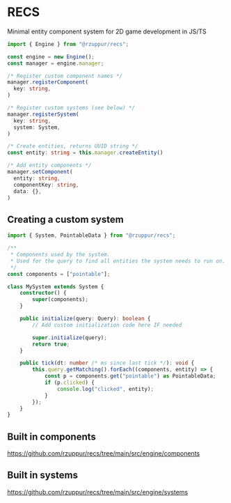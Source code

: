 # RECS
Minimal entity component system for 2D game development in JS/TS

```ts
import { Engine } from "@rzuppur/recs";

const engine = new Engine();
const manager = engine.manager;

/* Register custom component names */
manager.registerComponent(
  key: string,
)

/* Register custom systems (see below) */
manager.registerSystem(
  key: string,
  system: System,
)

/* Create entities, returns UUID string */
const entity: string = this.manager.createEntity()

/* Add entity components */
manager.setComponent(
  entity: string,
  componentKey: string,
  data: {},
)
```

## Creating a custom system
```ts
import { System, PointableData } from "@rzuppur/recs";

/**
 * Components used by the system.
 * Used for the query to find all entities the system needs to run on. Entity must have all the components listed to qualify.
 */
const components = ["pointable"];

class MySystem extends System {
    constructor() {
        super(components);
    }

    public initialize(query: Query): boolean {
        // Add custom initialization code here IF needed

        super.initialize(query);
        return true;
    }

    public tick(dt: number /* ms since last tick */): void {
        this.query.getMatching().forEach((components, entity) => {
            const p = components.get("pointable") as PointableData;
            if (p.clicked) {
                console.log("clicked", entity);
            }
        });
    }
}
```

## Built in components
https://github.com/rzuppur/recs/tree/main/src/engine/components

## Built in systems
https://github.com/rzuppur/recs/tree/main/src/engine/systems
